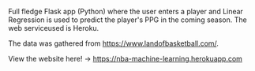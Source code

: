 Full fledge Flask app (Python) where the user enters a player and Linear Regression is used to predict the player's PPG in the coming season. The web serviceused is Heroku.

The data was gathered from https://www.landofbasketball.com/.

View the website here! -> https://nba-machine-learning.herokuapp.com
